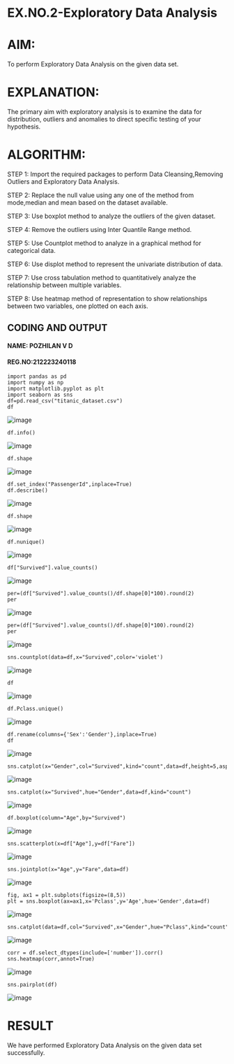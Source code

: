 # EX.NO.2-Exploratory Data Analysis
# AIM:
To perform Exploratory Data Analysis on the given data set.
      
# EXPLANATION:
The primary aim with exploratory analysis is to examine the data for distribution, outliers and anomalies to direct specific testing of your hypothesis.
  
# ALGORITHM:
STEP 1: Import the required packages to perform Data Cleansing,Removing Outliers and Exploratory Data Analysis.

STEP 2: Replace the null value using any one of the method from mode,median and mean based on the dataset available.

STEP 3: Use boxplot method to analyze the outliers of the given dataset.

STEP 4: Remove the outliers using Inter Quantile Range method.

STEP 5: Use Countplot method to analyze in a graphical method for categorical data.

STEP 6: Use displot method to represent the univariate distribution of data.

STEP 7: Use cross tabulation method to quantitatively analyze the relationship between multiple variables.

STEP 8: Use heatmap method of representation to show relationships between two variables, one plotted on each axis.

## CODING AND OUTPUT

#### NAME: POZHILAN V D
#### REG.NO:212223240118
```
import pandas as pd
import numpy as np
import matplotlib.pyplot as plt
import seaborn as sns
df=pd.read_csv("titanic_dataset.csv")
df
```
![image](https://github.com/user-attachments/assets/89a14d3f-8047-4078-b661-81386a14bf92)

```
df.info()
```
![image](https://github.com/user-attachments/assets/0edb0b46-8105-4c81-9827-b850de1fb4ea)

```
df.shape
```
![image](https://github.com/user-attachments/assets/1031205e-2b01-4acc-a78c-5a7ce3a53de0)

```
df.set_index("PassengerId",inplace=True)
df.describe()
```
![image](https://github.com/user-attachments/assets/bd1a4f20-ea82-43e8-bf61-81ee0b57f0e0)

```
df.shape
```
![image](https://github.com/user-attachments/assets/7ff52135-128a-4708-b40d-4010f1e1ab18)

```
df.nunique()
```
![image](https://github.com/user-attachments/assets/77df6ea0-ee03-4a40-89f1-cd3b9b064f74)

```
df["Survived"].value_counts()
```
![image](https://github.com/user-attachments/assets/8fe4274a-8051-4564-a4ec-95935a54ae31)

```
per=(df["Survived"].value_counts()/df.shape[0]*100).round(2)
per
```
![image](https://github.com/user-attachments/assets/7c75b502-3941-4198-81ad-dba75852fb17)

```
per=(df["Survived"].value_counts()/df.shape[0]*100).round(2)
per
```
![image](https://github.com/user-attachments/assets/cdbba011-079b-4594-b9c7-4d6030b9db07)

```
sns.countplot(data=df,x="Survived",color='violet')
```
![image](https://github.com/user-attachments/assets/00da75b9-8cd2-4a16-8ecd-71ac641adec6)

```
df
```
![image](https://github.com/user-attachments/assets/6654858c-370b-4b13-999b-bcc099b55616)

```
df.Pclass.unique()
```
![image](https://github.com/user-attachments/assets/6a01909a-e76a-4ce8-9bae-720f01e10ff1)

```
df.rename(columns={'Sex':'Gender'},inplace=True)
df
```
![image](https://github.com/user-attachments/assets/e2732779-38af-4b6c-be4a-d3eb7a236dc6)

```
sns.catplot(x="Gender",col="Survived",kind="count",data=df,height=5,aspect=.7)
```
![image](https://github.com/user-attachments/assets/97fb114e-796e-42d6-a234-1f4b4c011ab0)

```
sns.catplot(x="Survived",hue="Gender",data=df,kind="count")
```
![image](https://github.com/user-attachments/assets/a1192dcd-6a01-4ebc-b446-f8fe51fdfda1)

```
df.boxplot(column="Age",by="Survived")
```
![image](https://github.com/user-attachments/assets/e65d3a43-71c7-4cc9-a914-2cd0f3f605df)

```
sns.scatterplot(x=df["Age"],y=df["Fare"])
```
![image](https://github.com/user-attachments/assets/34aed456-93ac-4743-9aca-06b4c687c44d)

```
sns.jointplot(x="Age",y="Fare",data=df)
```
![image](https://github.com/user-attachments/assets/f3e13d47-1b77-4deb-920a-520d9483beeb)

```
fig, ax1 = plt.subplots(figsize=(8,5))
plt = sns.boxplot(ax=ax1,x='Pclass',y='Age',hue='Gender',data=df)
```
![image](https://github.com/user-attachments/assets/25ff1e7c-183b-4a4a-934c-c7f9da8ceb01)

```
sns.catplot(data=df,col="Survived",x="Gender",hue="Pclass",kind="count")
```
![image](https://github.com/user-attachments/assets/f3047fd3-f949-401d-b76e-bc4deec4dbb3)

```
corr = df.select_dtypes(include=['number']).corr()
sns.heatmap(corr,annot=True)
```
![image](https://github.com/user-attachments/assets/abdacfde-6fdf-4f15-a24c-a56f2f4280ba)

```
sns.pairplot(df)
```
![image](https://github.com/user-attachments/assets/127d1c2b-948d-4001-b358-dc7140364ba1)

# RESULT
We have performed Exploratory Data Analysis on the given data set successfully.


